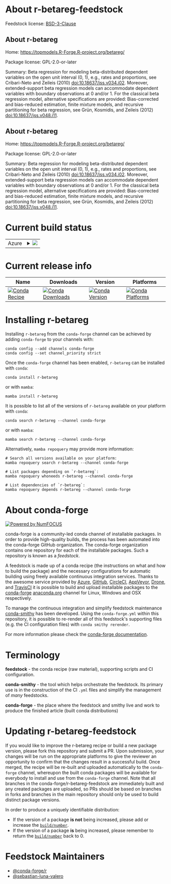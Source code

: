 About r-betareg-feedstock
=========================

Feedstock license: [BSD-3-Clause](https://github.com/conda-forge/r-betareg-feedstock/blob/main/LICENSE.txt)


About r-betareg
---------------

Home: https://topmodels.R-Forge.R-project.org/betareg/

Package license: GPL-2.0-or-later

Summary: Beta regression for modeling beta-distributed dependent variables on the open unit interval (0, 1), e.g., rates and proportions, see Cribari-Neto and Zeileis (2010) <doi:10.18637/jss.v034.i02>. Moreover, extended-support beta regression models can accommodate dependent variables with boundary observations at 0 and/or 1. For the classical beta regression model, alternative specifications are provided: Bias-corrected and bias-reduced estimation, finite mixture models, and recursive partitioning for beta regression, see Grün, Kosmidis, and Zeileis (2012) <doi:10.18637/jss.v048.i11>.

About r-betareg
---------------

Home: https://topmodels.R-Forge.R-project.org/betareg/

Package license: GPL-2.0-or-later

Summary: Beta regression for modeling beta-distributed dependent variables on the open unit interval (0, 1), e.g., rates and proportions, see Cribari-Neto and Zeileis (2010) <doi:10.18637/jss.v034.i02>. Moreover, extended-support beta regression models can accommodate dependent variables with boundary observations at 0 and/or 1. For the classical beta regression model, alternative specifications are provided: Bias-corrected and bias-reduced estimation, finite mixture models, and recursive partitioning for beta regression, see Grün, Kosmidis, and Zeileis (2012) <doi:10.18637/jss.v048.i11>.

Current build status
====================


<table>
    
  <tr>
    <td>Azure</td>
    <td>
      <details>
        <summary>
          <a href="https://dev.azure.com/conda-forge/feedstock-builds/_build/latest?definitionId=3348&branchName=main">
            <img src="https://dev.azure.com/conda-forge/feedstock-builds/_apis/build/status/r-betareg-feedstock?branchName=main">
          </a>
        </summary>
        <table>
          <thead><tr><th>Variant</th><th>Status</th></tr></thead>
          <tbody><tr>
              <td>linux_64_r_base4.3</td>
              <td>
                <a href="https://dev.azure.com/conda-forge/feedstock-builds/_build/latest?definitionId=3348&branchName=main">
                  <img src="https://dev.azure.com/conda-forge/feedstock-builds/_apis/build/status/r-betareg-feedstock?branchName=main&jobName=linux&configuration=linux%20linux_64_r_base4.3" alt="variant">
                </a>
              </td>
            </tr><tr>
              <td>linux_64_r_base4.4</td>
              <td>
                <a href="https://dev.azure.com/conda-forge/feedstock-builds/_build/latest?definitionId=3348&branchName=main">
                  <img src="https://dev.azure.com/conda-forge/feedstock-builds/_apis/build/status/r-betareg-feedstock?branchName=main&jobName=linux&configuration=linux%20linux_64_r_base4.4" alt="variant">
                </a>
              </td>
            </tr><tr>
              <td>linux_aarch64_r_base4.3</td>
              <td>
                <a href="https://dev.azure.com/conda-forge/feedstock-builds/_build/latest?definitionId=3348&branchName=main">
                  <img src="https://dev.azure.com/conda-forge/feedstock-builds/_apis/build/status/r-betareg-feedstock?branchName=main&jobName=linux&configuration=linux%20linux_aarch64_r_base4.3" alt="variant">
                </a>
              </td>
            </tr><tr>
              <td>linux_aarch64_r_base4.4</td>
              <td>
                <a href="https://dev.azure.com/conda-forge/feedstock-builds/_build/latest?definitionId=3348&branchName=main">
                  <img src="https://dev.azure.com/conda-forge/feedstock-builds/_apis/build/status/r-betareg-feedstock?branchName=main&jobName=linux&configuration=linux%20linux_aarch64_r_base4.4" alt="variant">
                </a>
              </td>
            </tr><tr>
              <td>linux_ppc64le_r_base4.3</td>
              <td>
                <a href="https://dev.azure.com/conda-forge/feedstock-builds/_build/latest?definitionId=3348&branchName=main">
                  <img src="https://dev.azure.com/conda-forge/feedstock-builds/_apis/build/status/r-betareg-feedstock?branchName=main&jobName=linux&configuration=linux%20linux_ppc64le_r_base4.3" alt="variant">
                </a>
              </td>
            </tr><tr>
              <td>linux_ppc64le_r_base4.4</td>
              <td>
                <a href="https://dev.azure.com/conda-forge/feedstock-builds/_build/latest?definitionId=3348&branchName=main">
                  <img src="https://dev.azure.com/conda-forge/feedstock-builds/_apis/build/status/r-betareg-feedstock?branchName=main&jobName=linux&configuration=linux%20linux_ppc64le_r_base4.4" alt="variant">
                </a>
              </td>
            </tr><tr>
              <td>osx_64_r_base4.3</td>
              <td>
                <a href="https://dev.azure.com/conda-forge/feedstock-builds/_build/latest?definitionId=3348&branchName=main">
                  <img src="https://dev.azure.com/conda-forge/feedstock-builds/_apis/build/status/r-betareg-feedstock?branchName=main&jobName=osx&configuration=osx%20osx_64_r_base4.3" alt="variant">
                </a>
              </td>
            </tr><tr>
              <td>osx_64_r_base4.4</td>
              <td>
                <a href="https://dev.azure.com/conda-forge/feedstock-builds/_build/latest?definitionId=3348&branchName=main">
                  <img src="https://dev.azure.com/conda-forge/feedstock-builds/_apis/build/status/r-betareg-feedstock?branchName=main&jobName=osx&configuration=osx%20osx_64_r_base4.4" alt="variant">
                </a>
              </td>
            </tr><tr>
              <td>osx_arm64_r_base4.3</td>
              <td>
                <a href="https://dev.azure.com/conda-forge/feedstock-builds/_build/latest?definitionId=3348&branchName=main">
                  <img src="https://dev.azure.com/conda-forge/feedstock-builds/_apis/build/status/r-betareg-feedstock?branchName=main&jobName=osx&configuration=osx%20osx_arm64_r_base4.3" alt="variant">
                </a>
              </td>
            </tr><tr>
              <td>osx_arm64_r_base4.4</td>
              <td>
                <a href="https://dev.azure.com/conda-forge/feedstock-builds/_build/latest?definitionId=3348&branchName=main">
                  <img src="https://dev.azure.com/conda-forge/feedstock-builds/_apis/build/status/r-betareg-feedstock?branchName=main&jobName=osx&configuration=osx%20osx_arm64_r_base4.4" alt="variant">
                </a>
              </td>
            </tr><tr>
              <td>win_64_r_base4.3</td>
              <td>
                <a href="https://dev.azure.com/conda-forge/feedstock-builds/_build/latest?definitionId=3348&branchName=main">
                  <img src="https://dev.azure.com/conda-forge/feedstock-builds/_apis/build/status/r-betareg-feedstock?branchName=main&jobName=win&configuration=win%20win_64_r_base4.3" alt="variant">
                </a>
              </td>
            </tr><tr>
              <td>win_64_r_base4.4</td>
              <td>
                <a href="https://dev.azure.com/conda-forge/feedstock-builds/_build/latest?definitionId=3348&branchName=main">
                  <img src="https://dev.azure.com/conda-forge/feedstock-builds/_apis/build/status/r-betareg-feedstock?branchName=main&jobName=win&configuration=win%20win_64_r_base4.4" alt="variant">
                </a>
              </td>
            </tr>
          </tbody>
        </table>
      </details>
    </td>
  </tr>
</table>

Current release info
====================

| Name | Downloads | Version | Platforms |
| --- | --- | --- | --- |
| [![Conda Recipe](https://img.shields.io/badge/recipe-r--betareg-green.svg)](https://anaconda.org/conda-forge/r-betareg) | [![Conda Downloads](https://img.shields.io/conda/dn/conda-forge/r-betareg.svg)](https://anaconda.org/conda-forge/r-betareg) | [![Conda Version](https://img.shields.io/conda/vn/conda-forge/r-betareg.svg)](https://anaconda.org/conda-forge/r-betareg) | [![Conda Platforms](https://img.shields.io/conda/pn/conda-forge/r-betareg.svg)](https://anaconda.org/conda-forge/r-betareg) |

Installing r-betareg
====================

Installing `r-betareg` from the `conda-forge` channel can be achieved by adding `conda-forge` to your channels with:

```
conda config --add channels conda-forge
conda config --set channel_priority strict
```

Once the `conda-forge` channel has been enabled, `r-betareg` can be installed with `conda`:

```
conda install r-betareg
```

or with `mamba`:

```
mamba install r-betareg
```

It is possible to list all of the versions of `r-betareg` available on your platform with `conda`:

```
conda search r-betareg --channel conda-forge
```

or with `mamba`:

```
mamba search r-betareg --channel conda-forge
```

Alternatively, `mamba repoquery` may provide more information:

```
# Search all versions available on your platform:
mamba repoquery search r-betareg --channel conda-forge

# List packages depending on `r-betareg`:
mamba repoquery whoneeds r-betareg --channel conda-forge

# List dependencies of `r-betareg`:
mamba repoquery depends r-betareg --channel conda-forge
```


About conda-forge
=================

[![Powered by
NumFOCUS](https://img.shields.io/badge/powered%20by-NumFOCUS-orange.svg?style=flat&colorA=E1523D&colorB=007D8A)](https://numfocus.org)

conda-forge is a community-led conda channel of installable packages.
In order to provide high-quality builds, the process has been automated into the
conda-forge GitHub organization. The conda-forge organization contains one repository
for each of the installable packages. Such a repository is known as a *feedstock*.

A feedstock is made up of a conda recipe (the instructions on what and how to build
the package) and the necessary configurations for automatic building using freely
available continuous integration services. Thanks to the awesome service provided by
[Azure](https://azure.microsoft.com/en-us/services/devops/), [GitHub](https://github.com/),
[CircleCI](https://circleci.com/), [AppVeyor](https://www.appveyor.com/),
[Drone](https://cloud.drone.io/welcome), and [TravisCI](https://travis-ci.com/)
it is possible to build and upload installable packages to the
[conda-forge](https://anaconda.org/conda-forge) [anaconda.org](https://anaconda.org/)
channel for Linux, Windows and OSX respectively.

To manage the continuous integration and simplify feedstock maintenance
[conda-smithy](https://github.com/conda-forge/conda-smithy) has been developed.
Using the ``conda-forge.yml`` within this repository, it is possible to re-render all of
this feedstock's supporting files (e.g. the CI configuration files) with ``conda smithy rerender``.

For more information please check the [conda-forge documentation](https://conda-forge.org/docs/).

Terminology
===========

**feedstock** - the conda recipe (raw material), supporting scripts and CI configuration.

**conda-smithy** - the tool which helps orchestrate the feedstock.
                   Its primary use is in the construction of the CI ``.yml`` files
                   and simplify the management of *many* feedstocks.

**conda-forge** - the place where the feedstock and smithy live and work to
                  produce the finished article (built conda distributions)


Updating r-betareg-feedstock
============================

If you would like to improve the r-betareg recipe or build a new
package version, please fork this repository and submit a PR. Upon submission,
your changes will be run on the appropriate platforms to give the reviewer an
opportunity to confirm that the changes result in a successful build. Once
merged, the recipe will be re-built and uploaded automatically to the
`conda-forge` channel, whereupon the built conda packages will be available for
everybody to install and use from the `conda-forge` channel.
Note that all branches in the conda-forge/r-betareg-feedstock are
immediately built and any created packages are uploaded, so PRs should be based
on branches in forks and branches in the main repository should only be used to
build distinct package versions.

In order to produce a uniquely identifiable distribution:
 * If the version of a package **is not** being increased, please add or increase
   the [``build/number``](https://docs.conda.io/projects/conda-build/en/latest/resources/define-metadata.html#build-number-and-string).
 * If the version of a package **is** being increased, please remember to return
   the [``build/number``](https://docs.conda.io/projects/conda-build/en/latest/resources/define-metadata.html#build-number-and-string)
   back to 0.

Feedstock Maintainers
=====================

* [@conda-forge/r](https://github.com/orgs/conda-forge/teams/r/)
* [@sebastian-luna-valero](https://github.com/sebastian-luna-valero/)

